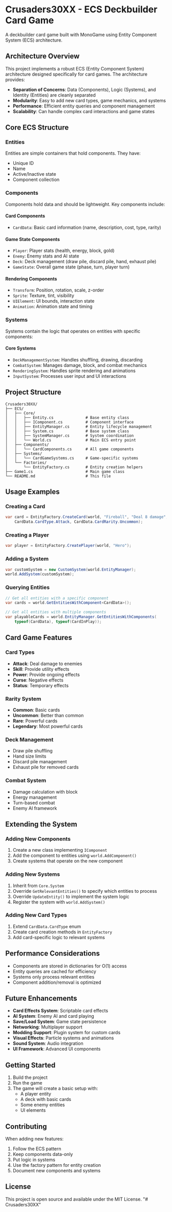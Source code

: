 # Crusaders30XX - ECS Deckbuilder Card Game

A deckbuilder card game built with MonoGame using Entity Component System (ECS) architecture.

## Architecture Overview

This project implements a robust ECS (Entity Component System) architecture designed specifically for card games. The architecture provides:

- **Separation of Concerns**: Data (Components), Logic (Systems), and Identity (Entities) are cleanly separated
- **Modularity**: Easy to add new card types, game mechanics, and systems
- **Performance**: Efficient entity queries and component management
- **Scalability**: Can handle complex card interactions and game states

## Core ECS Structure

### Entities
Entities are simple containers that hold components. They have:
- Unique ID
- Name
- Active/Inactive state
- Component collection

### Components
Components hold data and should be lightweight. Key components include:

#### Card Components
- `CardData`: Basic card information (name, description, cost, type, rarity)

#### Game State Components
- `Player`: Player stats (health, energy, block, gold)
- `Enemy`: Enemy stats and AI state
- `Deck`: Deck management (draw pile, discard pile, hand, exhaust pile)
- `GameState`: Overall game state (phase, turn, player turn)

#### Rendering Components
- `Transform`: Position, rotation, scale, z-order
- `Sprite`: Texture, tint, visibility
- `UIElement`: UI bounds, interaction state
- `Animation`: Animation state and timing

### Systems
Systems contain the logic that operates on entities with specific components:

#### Core Systems
- `DeckManagementSystem`: Handles shuffling, drawing, discarding
- `CombatSystem`: Manages damage, block, and combat mechanics
- `RenderingSystem`: Handles sprite rendering and animations
- `InputSystem`: Processes user input and UI interactions

## Project Structure

```
Crusaders30XX/
├── ECS/
│   ├── Core/
│   │   ├── Entity.cs              # Base entity class
│   │   ├── IComponent.cs          # Component interface
│   │   ├── EntityManager.cs       # Entity lifecycle management
│   │   ├── System.cs              # Base system class
│   │   ├── SystemManager.cs       # System coordination
│   │   └── World.cs               # Main ECS entry point
│   ├── Components/
│   │   └── CardComponents.cs      # All game components
│   ├── Systems/
│   │   └── CardGameSystems.cs     # Game-specific systems
│   └── Factories/
│       └── EntityFactory.cs       # Entity creation helpers
├── Game1.cs                       # Main game class
└── README.md                      # This file
```

## Usage Examples

### Creating a Card
```csharp
var card = EntityFactory.CreateCard(world, "Fireball", "Deal 8 damage", 2, 
    CardData.CardType.Attack, CardData.CardRarity.Uncommon);
```

### Creating a Player
```csharp
var player = EntityFactory.CreatePlayer(world, "Hero");
```

### Adding a System
```csharp
var customSystem = new CustomSystem(world.EntityManager);
world.AddSystem(customSystem);
```

### Querying Entities
```csharp
// Get all entities with a specific component
var cards = world.GetEntitiesWithComponent<CardData>();

// Get all entities with multiple components
var playableCards = world.EntityManager.GetEntitiesWithComponents(
    typeof(CardData), typeof(CardInPlay));
```

## Card Game Features

### Card Types
- **Attack**: Deal damage to enemies
- **Skill**: Provide utility effects
- **Power**: Provide ongoing effects
- **Curse**: Negative effects
- **Status**: Temporary effects

### Rarity System
- **Common**: Basic cards
- **Uncommon**: Better than common
- **Rare**: Powerful cards
- **Legendary**: Most powerful cards

### Deck Management
- Draw pile shuffling
- Hand size limits
- Discard pile management
- Exhaust pile for removed cards

### Combat System
- Damage calculation with block
- Energy management
- Turn-based combat
- Enemy AI framework

## Extending the System

### Adding New Components
1. Create a new class implementing `IComponent`
2. Add the component to entities using `world.AddComponent()`
3. Create systems that operate on the new component

### Adding New Systems
1. Inherit from `Core.System`
2. Override `GetRelevantEntities()` to specify which entities to process
3. Override `UpdateEntity()` to implement the system logic
4. Register the system with `world.AddSystem()`

### Adding New Card Types
1. Extend `CardData.CardType` enum
2. Create card creation methods in `EntityFactory`
3. Add card-specific logic to relevant systems

## Performance Considerations

- Components are stored in dictionaries for O(1) access
- Entity queries are cached for efficiency
- Systems only process relevant entities
- Component addition/removal is optimized

## Future Enhancements

- **Card Effects System**: Scriptable card effects
- **AI System**: Enemy AI and card playing
- **Save/Load System**: Game state persistence
- **Networking**: Multiplayer support
- **Modding Support**: Plugin system for custom cards
- **Visual Effects**: Particle systems and animations
- **Sound System**: Audio integration
- **UI Framework**: Advanced UI components

## Getting Started

1. Build the project
2. Run the game
3. The game will create a basic setup with:
   - A player entity
   - A deck with basic cards
   - Some enemy entities
   - UI elements

## Contributing

When adding new features:
1. Follow the ECS pattern
2. Keep components data-only
3. Put logic in systems
4. Use the factory pattern for entity creation
5. Document new components and systems

## License

This project is open source and available under the MIT License. "# Crusaders30XX" 
